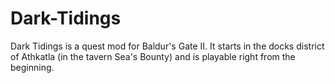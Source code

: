 # Dark-Tidings
Dark Tidings is a quest mod for Baldur's Gate II. It starts in the docks district of Athkatla (in the tavern Sea's Bounty) and is playable right from the beginning.
